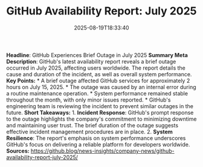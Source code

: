 ﻿---
title: "GitHub Availability Report: July 2025"
date: "2025-08-19T18:33:40"
category: "Markets"
summary: ""
slug: "github availability report july 2025"
source_urls:
  - "https://github.blog/news-insights/company-news/github-availability-report-july-2025/"
seo:
  title: "GitHub Availability Report: July 2025 | Hash n Hedge"
  description: ""
  keywords: ["news", "markets", "brief"]
---
**Headline**: GitHub Experiences Brief Outage in July 2025  **Summary Meta Description**: GitHub's latest availability report reveals a brief outage occurred in July 2025, affecting users worldwide. The report details the cause and duration of the incident, as well as overall system performance.  **Key Points:**  * A brief outage affected GitHub services for approximately 2 hours on July 15, 2025. * The outage was caused by an internal error during a routine maintenance operation. * System performance remained stable throughout the month, with only minor issues reported. * GitHub's engineering team is reviewing the incident to prevent similar outages in the future.  **Short Takeaways:**  1. **Incident Response**: GitHub's prompt response to the outage highlights the company's commitment to minimizing downtime and maintaining user trust. The brief duration of the outage suggests effective incident management procedures are in place. 2. **System Resilience**: The report's emphasis on system performance underscores GitHub's focus on delivering a reliable platform for developers worldwide.  **Sources:** https://github.blog/news-insights/company-news/github-availability-report-july-2025/ 
